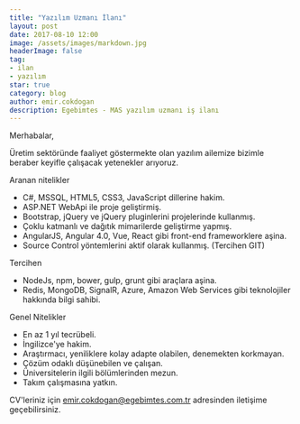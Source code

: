 ```yaml
---
title: "Yazılım Uzmanı İlanı"
layout: post
date: 2017-08-10 12:00
image: /assets/images/markdown.jpg
headerImage: false
tag:
- ilan
- yazılım
star: true
category: blog
author: emir.cokdogan
description: Egebimtes - MAS yazılım uzmanı iş ilanı
---
```


Merhabalar,

Üretim sektöründe faaliyet göstermekte olan yazılım ailemize
bizimle beraber keyifle çalışacak yetenekler arıyoruz.

Aranan nitelikler
* C#, MSSQL, HTML5, CSS3, JavaScript dillerine hakim.
* ASP.NET WebApi ile proje geliştirmiş.
* Bootstrap, jQuery ve jQuery pluginlerini projelerinde kullanmış.
* Çoklu katmanlı ve dağıtık mimarilerde geliştirme yapmış.
* AngularJS, Angular 4.0, Vue, React gibi front-end frameworklere aşina.
* Source Control yöntemlerini aktif olarak kullanmış. (Tercihen GIT)

Tercihen
* NodeJs, npm, bower, gulp, grunt gibi araçlara aşina.
* Redis, MongoDB, SignalR, Azure, Amazon Web Services gibi teknolojiler hakkında bilgi sahibi.

Genel Nitelikler
* En az 1 yıl tecrübeli.
* İngilizce'ye hakim.
* Araştırmacı, yeniliklere kolay adapte olabilen, denemekten korkmayan.
* Çözüm odaklı düşünebilen ve çalışan.
* Üniversitelerin ilgili bölümlerinden mezun.
* Takım çalışmasına yatkın.

CV'leriniz için [emir.cokdogan@egebimtes.com.tr](mailto:emir.cokdogan@egebimtes.com.tr) adresinden iletişime geçebilirsiniz.